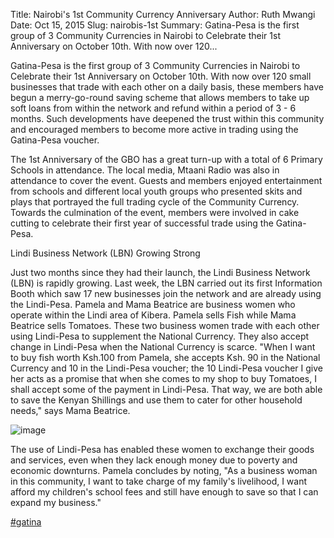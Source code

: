 Title: Nairobi's 1st Community Currency Anniversary
Author: Ruth Mwangi
Date: Oct 15, 2015
Slug: nairobis-1st
Summary: Gatina-Pesa is the first group of 3 Community Currencies in Nairobi to Celebrate their 1st Anniversary on October 10th. With now over 120...

Gatina-Pesa is the first group of 3 Community Currencies in Nairobi to
Celebrate their 1st Anniversary on October 10th. With now over 120 small
businesses that trade with each other on a daily basis, these members
have begun a merry-go-round saving scheme that allows members to take up
soft loans from within the network and refund within a period of 3 - 6
months. Such developments have deepened the trust within this community
and encouraged members to become more active in trading using the
Gatina-Pesa voucher.

The 1st Anniversary of the GBO has a great turn-up with a total of 6
Primary Schools in attendance. The local media, Mtaani Radio was also in
attendance to cover the event. Guests and members enjoyed entertainment
from schools and different local youth groups who presented skits and
plays that portrayed the full trading cycle of the Community Currency.
Towards the culmination of the event, members were involved in cake
cutting to celebrate their first year of successful trade using the
Gatina-Pesa.

Lindi Business Network (LBN) Growing Strong

Just two months since they had their launch, the Lindi Business Network
(LBN) is rapidly growing. Last week, the LBN carried out its first
Information Booth which saw 17 new businesses join the network and are
already using the Lindi-Pesa. Pamela and Mama Beatrice are business
women who operate within the Lindi area of Kibera. Pamela sells Fish
while Mama Beatrice sells Tomatoes. These two business women trade with
each other using Lindi-Pesa to supplement the National Currency. They
also accept change in Lindi-Pesa when the National Currency is scarce.
"When I want to buy fish worth Ksh.100 from Pamela, she accepts Ksh. 90
in the National Currency and 10 in the Lindi-Pesa voucher; the 10
Lindi-Pesa voucher I give her acts as a promise that when she comes to
my shop to buy Tomatoes, I shall accept some of the payment in
Lindi-Pesa. That way, we are both able to save the Kenyan Shillings and
use them to cater for other household needs," says Mama Beatrice.

![image](/images/blog/nairobis-1st1.webp)

The use of Lindi-Pesa has enabled these women to exchange their goods
and services, even when they lack enough money due to poverty and
economic downturns. Pamela concludes by noting, "As a business woman in
this community, I want to take charge of my family's livelihood, I want
afford my children's school fees and still have enough to save so that I
can expand my business."

[#gatina](https://www.grassrootseconomics.org/blog/hashtags/gatina)
